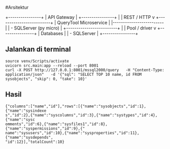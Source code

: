 #Arsitektur

+----------------+
|    API Gateway |
+----------------+
       |
       | REST / HTTP
       v
+-------------------------+
|  QueryTool Microservice |
|-------------------------|
| - SQLServer (py micro)  |
+-------------------------+
       |
       | Pool / driver
       v
+----------------+
| Databases      |
| - SQLServer    |
+----------------+


## Jalankan di terminal
```
source venv/Scripts/activate
uvicorn src.main:app --reload --port 8001
curl -X POST http://127.0.0.1:8001/mssql2000/query   -H "Content-Type: application/json"   -d '{"sql": "SELECT TOP 10 name, id FROM sysobjects", "skip": 0, "take": 10}'
```

## Hasil
```
{"columns":["name","id"],"rows":[{"name":"sysobjects","id":1},{"name":"sysindexe
s","id":2},{"name":"syscolumns","id":3},{"name":"systypes","id":4},{"name":"sysc
omments","id":6},{"name":"sysfiles1","id":8},{"name":"syspermissions","id":9},{"
name":"sysusers","id":10},{"name":"sysproperties","id":11},{"name":"sysdepends",
"id":12}],"totalCount":10}
```
